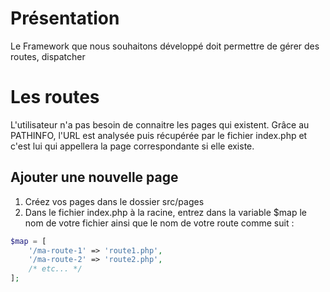 # Présentation
Le Framework que nous souhaitons développé doit permettre de gérer des routes, dispatcher

# Les routes

L'utilisateur n'a pas besoin de connaitre les pages qui existent. Grâce au PATHINFO, l'URL est analysée puis récupérée par le fichier index.php et c'est lui qui appellera la page correspondante si elle existe.

## Ajouter une nouvelle page
1. Créez vos pages dans le dossier src/pages
2. Dans le fichier index.php à la racine, entrez dans la variable $map le nom de votre fichier ainsi que le nom de votre route comme suit : 

```php
$map = [
    '/ma-route-1' => 'route1.php',
    '/ma-route-2' => 'route2.php',
    /* etc... */
];

```

